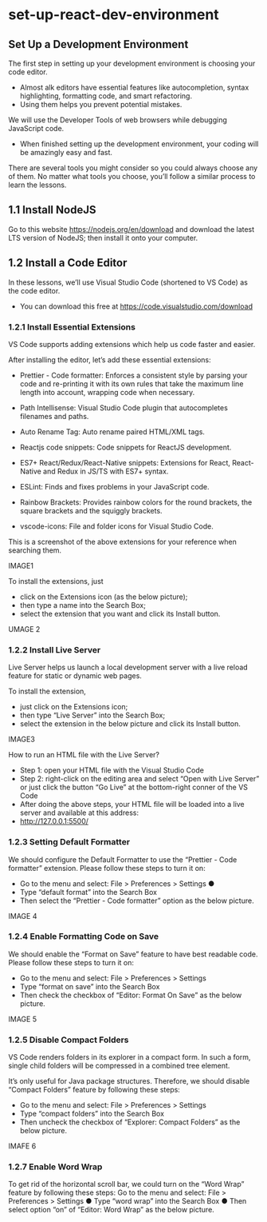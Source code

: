 # set-up-react-dev-environment

## Set Up a Development Environment 

The first step in setting up your development environment is choosing your code editor. 

- Almost alk editors have essential features like autocompletion, syntax highlighting, formatting code, and smart refactoring. 
- Using them helps you prevent potential mistakes. 

We will use the Developer Tools of web browsers while debugging JavaScript code. 

- When finished setting up the development environment, your coding will be amazingly easy and fast. 

There are several tools you might consider so you could always choose any of them. No matter what tools you choose, you’ll follow a similar process to learn the lessons.

## 1.1 Install NodeJS 

Go to this website https://nodejs.org/en/download and download the latest LTS version of NodeJS; then install it onto your computer.

## 1.2 Install a Code Editor 

In these lessons, we’ll use Visual Studio Code (shortened to VS Code) as the code editor. 

- You can download this free at https://code.visualstudio.com/download 

### 1.2.1 Install Essential Extensions 

VS Code supports adding extensions which help us code faster and easier. 

After installing the editor, let’s add these essential extensions: 

- Prettier - Code formatter: Enforces a consistent style by parsing your code and re-printing it with its own rules that take the maximum line length into account, wrapping code when necessary. 

- Path Intellisense: Visual Studio Code plugin that autocompletes filenames and paths.     

- Auto Rename Tag: Auto rename paired HTML/XML tags. 

- Reactjs code snippets: Code snippets for ReactJS development. 

- ES7+ React/Redux/React-Native snippets: Extensions for React, React-Native and Redux in JS/TS with ES7+ syntax. 

- ESLint: Finds and fixes problems in your JavaScript code.     

- Rainbow Brackets: Provides rainbow colors for the round brackets, the square brackets and the squiggly brackets.     

- vscode-icons: File and folder icons for Visual Studio Code.


This is a screenshot of the above extensions for your reference when searching them.

IMAGE1

To install the extensions, just 

- click on the Extensions icon (as the below picture); 
- then type a name into the Search Box; 
- select the extension that you want and click its Install button.

UMAGE 2

### 1.2.2 Install Live Server 

Live Server helps us launch a local development server with a live reload feature for static or dynamic web pages. 

To install the extension, 

- just click on the Extensions icon; 
- then type “Live Server” into the Search Box; 
- select the extension in the below picture and click its Install button. 

IMAGE3

How to run an HTML file with the Live Server?     

- Step 1: open your HTML file with the Visual Studio Code 
- Step 2: right-click on the editing area and select “Open with Live Server” or just click the button “Go Live” at the bottom-right conner of the VS Code 
- After doing the above steps, your HTML file will be loaded into a live server and available at this address:
- http://127.0.0.1:5500/

### 1.2.3 Setting Default Formatter 

We should configure the Default Formatter to use the “Prettier - Code formatter” extension. Please follow these steps to turn it on:     

- Go to the menu and select: File > Preferences > Settings ●
- Type “default format” into the Search Box    
-  Then select the “Prettier - Code formatter” option as the below picture.

IMAGE 4

### 1.2.4   Enable Formatting Code on Save 

We should enable the “Format on Save” feature to have best readable code. Please follow these steps to turn it on:     

- Go to the menu and select: File > Preferences > Settings     
- Type “format on save” into the Search Box     
- Then check the checkbox of “Editor: Format On Save” as the below picture.

IMAGE 5

### 1.2.5 Disable Compact Folders 

VS Code renders folders in its explorer in a compact form. In such a form, single child folders will be compressed in a combined tree element. 

It’s only useful for Java package structures. Therefore, we should disable “Compact Folders” feature by following these steps: 

- Go to the menu and select: File > Preferences > Settings     
- Type “compact folders” into the Search Box 
- Then uncheck the checkbox of “Explorer: Compact Folders” as the below picture.

IMAFE 6

### 1.2.7 Enable Word Wrap 

To get rid of the horizontal scroll bar, we could turn on the “Word Wrap” feature by following these steps:     Go to the menu and select: File > Preferences > Settings ●    Type “word wrap” into the Search Box ●    Then select option “on” of “Editor: Word Wrap” as the below picture.

 
